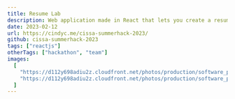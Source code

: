 ```yaml
---
title: Resume Lab
description: Web application made in React that lets you create a resume in 3 simple steps. 🏆 Won Best Product at SummerHack 2023, organised by CISSA.
date: 2023-02-12
url: https://cindyc.me/cissa-summerhack-2023/
github: cissa-summerhack-2023
tags: ["reactjs"]
otherTags: ["hackathon", "team"]
images:
  [
    "https://d112y698adiu2z.cloudfront.net/photos/production/software_photos/002/379/146/datas/original.gif",
    "https://d112y698adiu2z.cloudfront.net/photos/production/software_photos/002/379/797/datas/original.gif",
  ]
---
```

